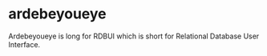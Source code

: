 # ardebeyoueye

Ardebeyoueye is long for RDBUI which is short for Relational Database User Interface.
